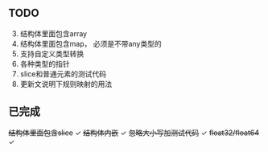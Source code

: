 ## TODO
3. 结构体里面包含array
4. 结构体里面包含map， 必须是不带any类型的
5. 支持自定义类型转换
6. 各种类型的指针
8. slice和普通元素的测试代码 
9. 更新文说明下规则映射的用法

## 已完成
~~结构体里面包含slice~~  ✓
~~结构体内嵌~~  ✓
~~忽略大小写加测试代码~~  ✓
~~float32/float64~~  ✓